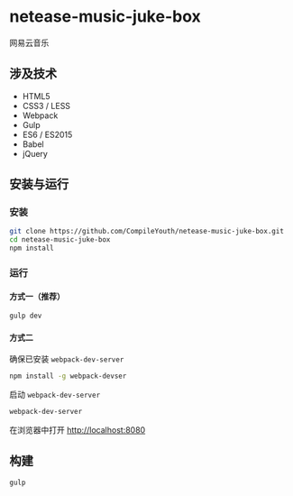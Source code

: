 # netease-music-juke-box

网易云音乐

## 涉及技术

- HTML5
- CSS3 / LESS
- Webpack
- Gulp
- ES6 / ES2015
- Babel
- jQuery

## 安装与运行

### 安装

``` bash
git clone https://github.com/CompileYouth/netease-music-juke-box.git
cd netease-music-juke-box
npm install
```

### 运行

#### 方式一（推荐）
```bash
gulp dev
```

#### 方式二

确保已安装 `webpack-dev-server`

```bash
npm install -g webpack-devser
```

启动 `webpack-dev-server`

```bash
webpack-dev-server
```

在浏览器中打开 <http://localhost:8080>

## 构建

```bash
gulp
```
